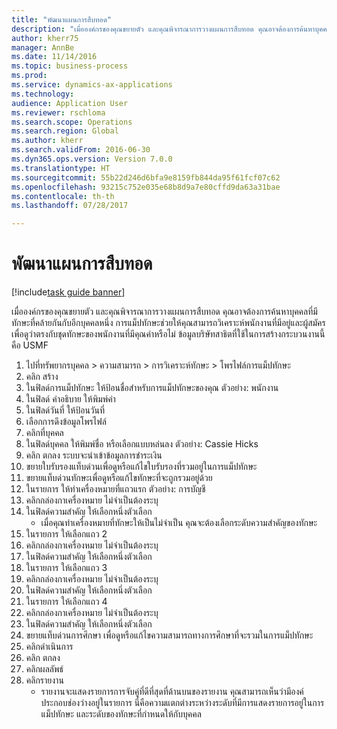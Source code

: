 ```yaml
--- 
title: "พัฒนาแผนการสืบทอด"
description: "เมื่อองค์กรของคุณขยายตัว และคุณพิจารณาการวางแผนการสืบทอด คุณอาจต้องการค้นหาบุคคลที่มีทักษะที่คล้ายกันกับอีกบุคคลหนึ่ง "
author: kherr75
manager: AnnBe
ms.date: 11/14/2016
ms.topic: business-process
ms.prod: 
ms.service: dynamics-ax-applications
ms.technology: 
audience: Application User
ms.reviewer: rschloma
ms.search.scope: Operations
ms.search.region: Global
ms.author: kherr
ms.search.validFrom: 2016-06-30
ms.dyn365.ops.version: Version 7.0.0
ms.translationtype: HT
ms.sourcegitcommit: 55b22d246d6bfa9e8159fb844da95f61fcf07c62
ms.openlocfilehash: 93215c752e035e68b8d9a7e80cffd9da63a31bae
ms.contentlocale: th-th
ms.lasthandoff: 07/28/2017

---
```

# <a name="develop-a-succession-plan"></a>พัฒนาแผนการสืบทอด

[!include[task guide banner](../../includes/task-guide-banner.md)]

เมื่อองค์กรของคุณขยายตัว และคุณพิจารณาการวางแผนการสืบทอด คุณอาจต้องการค้นหาบุคคลที่มีทักษะที่คล้ายกันกับอีกบุคคลหนึ่ง   การแม็ปทักษะช่วยให้คุณสามารถวิเคราะห์พนักงานที่มีอยู่และผู้สมัคร เพื่อดูว่าตรงกับชุดทักษะของพนักงานที่มีคุณค่าหรือไม่ ข้อมูลบริษัทสาธิตที่ใช้ในการสร้างกระบวนงานนี้คือ USMF

1. ไปที่ทรัพยากรบุคคล > ความสามารถ > การวิเคราะห์ทักษะ > โพรไฟล์การแม็ปทักษะ
2. คลิก สร้าง
3. ในฟิลด์การแม็ปทักษะ ให้ป้อนชื่อสำหรับการแม็ปทักษะของคุณ   ตัวอย่าง: พนักงาน
4. ในฟิลด์ คำอธิบาย ให้พิมพ์ค่า
5. ในฟิลด์วันที่ ให้ป้อนวันที่
6. เลือกการดึงข้อมูลโพรไฟล์
7. คลิกที่บุคคล
8. ในฟิลด์บุคคล ให้พิมพ์ชื่อ หรือเลือกแบบหล่นลง   ตัวอย่าง: Cassie Hicks
9. คลิก ตกลง ระบบจะนำเข้าข้อมูลการชำระเงิน
10. ขยายใบรับรองแท็บด่วนเพื่อดูหรือแก้ไขใบรับรองที่รวมอยู่ในการแม็ปทักษะ
11. ขยายแท็บด่วนทักษะเพื่อดูหรือแก้ไขทักษะที่จะถูกรวมอยู่ด้วย
12. ในรายการ ให้ทำเครื่องหมายที่แถวแรก   ตัวอย่าง:  การบัญชี
13. คลิกกล่องกาเครื่องหมาย ไม่จำเป็นต้องระบุ
14. ในฟิลด์ความสำคัญ ให้เลือกหนึ่งตัวเลือก
    * เมื่อคุณทำเครื่องหมายที่ทักษะให้เป็นไม่จำเป็น คุณจะต้องเลือกระดับความสำคัญของทักษะ  
15. ในรายการ ให้เลือกแถว 2
16. คลิกกล่องกาเครื่องหมาย ไม่จำเป็นต้องระบุ
17. ในฟิลด์ความสำคัญ ให้เลือกหนึ่งตัวเลือก
18. ในรายการ ให้เลือกแถว 3
19. คลิกกล่องกาเครื่องหมาย ไม่จำเป็นต้องระบุ
20. ในฟิลด์ความสำคัญ ให้เลือกหนึ่งตัวเลือก
21. ในรายการ ให้เลือกแถว 4
22. คลิกกล่องกาเครื่องหมาย ไม่จำเป็นต้องระบุ
23. ในฟิลด์ความสำคัญ ให้เลือกหนึ่งตัวเลือก
24. ขยายแท็บด่วนการศึกษา เพื่อดูหรือแก้ไขความสามารถทางการศึกษาที่จะรวมในการแม็ปทักษะ
25. คลิกดำเนินการ
26. คลิก ตกลง
27. คลิกผลลัพธ์
28. คลิกรายงาน
    * รายงานจะแสดงรายการการจับคู่ที่ดีที่สุดที่ด้านบนของรายงาน   คุณสามารถเห็นว่ามีองค์ประกอบช่องว่างอยู่ในรายการ   นี่คือความแตกต่างระหว่างระดับที่มีการแสดงรายการอยู่ในการแม็ปทักษะ และระดับของทักษะที่กำหนดให้กับบุคคล  



